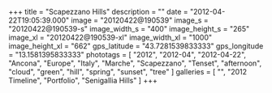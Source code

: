 +++
title = "Scapezzano Hills"
description = ""
date = "2012-04-22T19:05:39.000"
image = "20120422@190539"
image_s = "20120422@190539-s"
image_width_s = "400"
image_height_s = "265"
image_xl = "20120422@190539-xl"
image_width_xl = "1000"
image_height_xl = "662"
gps_latitude = "43.7281539833333"
gps_longitude = "13.1581395833333"
phototags = [ "2012", "2012-04", "2012-04-22", "Ancona", "Europe", "Italy", "Marche", "Scapezzano", "Tenset", "afternoon", "cloud", "green", "hill", "spring", "sunset", "tree" ]
galleries = [ "", "2012 Timeline", "Portfolio", "Senigallia Hills" ]
+++
